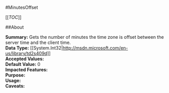 #MinutesOffset

[[_TOC_]]

##About

**Summary:**  Gets the number of minutes the time zone is offset between the server time and the client time.   
**Data Type:** [[System.Int32|http://msdn.microsoft.com/en-us/library/td2s409d]]  
**Accepted Values:**   
**Default Value:** 0  
**Impacted Features:**   
**Purpose:**   
**Usage:**   
**Caveats:**   

